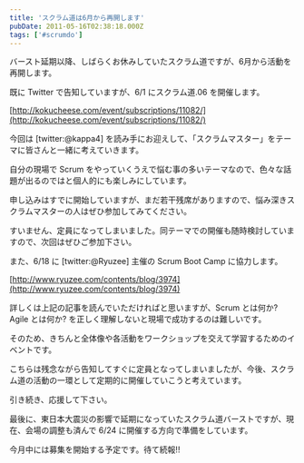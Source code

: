```yaml
---
title: 'スクラム道は6月から再開します'
pubDate: 2011-05-16T02:38:18.000Z
tags: ['#scrumdo']
---
```


バースト延期以降、しばらくお休みしていたスクラム道ですが、6月から活動を再開します。

既に Twitter で告知していますが、6/1 にスクラム道.06 を開催します。

[http://kokucheese.com/event/subscriptions/11082/](http://kokucheese.com/event/subscriptions/11082/)

今回は [twitter:@kappa4] を読み手にお迎えして、「スクラムマスター」をテーマに皆さんと一緒に考えていきます。

自分の現場で Scrum をやっていくうえで悩む事の多いテーマなので、色々な話題が出るのではと個人的にも楽しみにしています。

申し込みはすでに開始していますが、まだ若干残席がありますので、悩み深きスクラムマスターの人はぜひ参加してみてください。

すいません、定員になってしまいました。同テーマでの開催も随時検討していますので、次回はぜひご参加下さい。

また、6/18 に [twitter:@Ryuzee] 主催の Scrum Boot Camp に協力します。

[http://www.ryuzee.com/contents/blog/3974](http://www.ryuzee.com/contents/blog/3974)

詳しくは上記の記事を読んでいただければと思いますが、Scrum とは何か? Agile とは何か? を正しく理解しないと現場で成功するのは難しいです。

そのため、きちんと全体像や各活動をワークショップを交えて学習するためのイベントです。

こちらは残念ながら告知してすぐに定員となってしまいましたが、今後、スクラム道の活動の一環として定期的に開催していこうと考えています。

引き続き、応援して下さい。

最後に、東日本大震災の影響で延期になっていたスクラム道バーストですが、現在、会場の調整も済んで 6/24 に開催する方向で準備をしています。

今月中には募集を開始する予定です。待て続報!!
